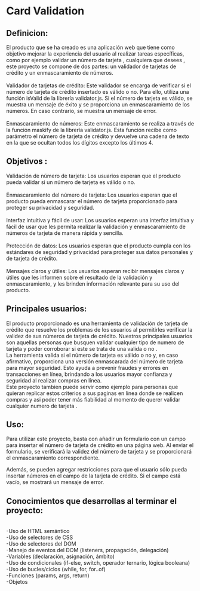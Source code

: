 <h1> Card Validation</h1>
<h2>Definicion:</h2>
El producto que se ha creado es una aplicación web que tiene como objetivo mejorar la experiencia del usuario al realizar tareas específicas, como por ejemplo validar un número de tarjeta , cualquiera que desees , este proyecto se compone de dos partes: un validador de tarjetas de crédito y un enmascaramiento de números.

<br>
<br>
Validador de tarjetas de crédito:
Este validador se encarga de verificar si el número de tarjeta de crédito insertado es válido o no. Para ello, utiliza una función isValid de la librería validator.js. Si el número de tarjeta es válido, se muestra un mensaje de éxito y se proporciona un enmascaramiento de los números. En caso contrario, se muestra un mensaje de error.
<br>
<br>
Enmascaramiento de números:
Este enmascaramiento se realiza a través de la función maskify de la librería validator.js. Esta función recibe como parámetro el número de tarjeta de crédito y devuelve una cadena de texto en la que se ocultan todos los dígitos excepto los últimos 4.

<h2>Objetivos :</h2>
Validación de número de tarjeta: Los usuarios esperan que el producto pueda validar si un número de tarjeta es válido o no.
<br>
<br>
Enmascaramiento del número de tarjeta: Los usuarios esperan que el producto pueda enmascarar el número de tarjeta proporcionado para proteger su privacidad y seguridad.
<br>
<br>
Interfaz intuitiva y fácil de usar: Los usuarios esperan una interfaz intuitiva y fácil de usar que les permita realizar la validación y enmascaramiento de números de tarjeta de manera rápida y sencilla.
<br>
<br>
Protección de datos: Los usuarios esperan que el producto cumpla con los estándares de seguridad y privacidad para proteger sus datos personales y de tarjeta de crédito.
<br>
<br>
Mensajes claros y útiles: Los usuarios esperan recibir mensajes claros y útiles que les informen sobre el resultado de la validación y enmascaramiento, y les brinden información relevante para su uso del producto.


<h2>Principales usuarios:</h2>
El producto  proporcionado es una herramienta de validación de tarjeta de crédito que resuelve los problemas de los usuarios al permitirles verificar la validez de sus números de tarjeta de crédito. Nuestros principales usuarios son aquellas personas que busquen validar cualquier tipo de numero de tarjeta y poder corroborar si este se trata de una valida o no . <br>
La herramienta valida si el número de tarjeta es válido o no y, en caso afirmativo, proporciona una versión enmascarada del número de tarjeta para mayor seguridad. Esto ayuda a prevenir fraudes y errores en transacciones en línea, brindando a los usuarios mayor confianza y seguridad al realizar compras en línea.<br>
Este proyecto tambien puede servir como  ejemplo para personas que quieran replicar estos criterios  a sus paginas en linea donde se realicen compras y asi poder tener más fiabilidad al momento de querer validar cualquier numero de tarjeta .

<h2>Uso:</h2>
Para utilizar este proyecto, basta con añadir un formulario con un campo para insertar el número de tarjeta de crédito en una página web. Al enviar el formulario, se verificará la validez del número de tarjeta y se proporcionará el enmascaramiento correspondiente.

Además, se pueden agregar restricciones para que el usuario sólo pueda insertar números en el campo de la tarjeta de crédito. Si el campo está vacío, se mostrará un mensaje de error.

<h2>Conocimientos que desarrollas al terminar el proyecto:</h2>
<br>
 -Uso de HTML semántico<br>
 -Uso de selectores de CSS<br>
 -Uso de selectores del DOM<br>
 -Manejo de eventos del DOM (listeners, propagación, delegación)<br>
 -Variables (declaración, asignación, ámbito)<br>
 -Uso de condicionales (if-else, switch, operador ternario, lógica booleana)<br>
 -Uso de bucles/ciclos (while, for, for..of)<br>
 -Funciones (params, args, return)<br>
 -Objetos<br>
